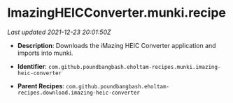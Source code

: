 # ImazingHEICConverter.munki.recipe

_Last updated 2021-12-23 20:01:50Z_

- **Description**: Downloads the iMazing HEIC Converter application and imports into munki.

- **Identifier**: `com.github.poundbangbash.eholtam-recipes.munki.imazing-heic-converter`

- **Parent Recipes**: `com.github.poundbangbash.eholtam-recipes.download.imazing-heic-converter`
